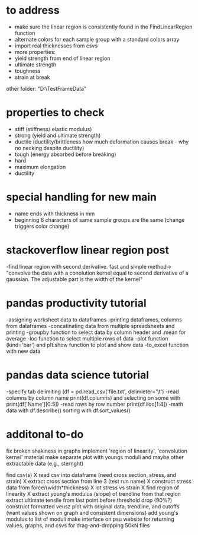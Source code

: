 # to address
 - make sure the linear region is consistently found in the FindLinearRegion function
 - alternate colors for each sample group with a standard colors array
 - import real thicknesses from csvs
 - more properties:
  - yield strength from end of linear region
  - ultimate strength
  - toughness
  - strain at break


other folder: "D:\TestFrameData"

# properties to check
 - stiff (stiffness/ elastic modulus)
 - strong (yield and ultimate strength)
 - ductile (ductility/brittleness how much deformation causes break - why no necking despite ductility)
 - tough (energy absorbed before breaking)
 - hard
 - maximum elongation
 - ductility


# special handling for new main
 - name ends with thickness in mm 
 - beginning 6 characters of same sample groups are the same (change triggers color change)


# stackoverflow linear region post
-find linear region with second derivative.  fast and simple method->
    "convolve the data with a conolution kernel equal to 
    second derivative of a gaussian.  The adjustable part is the width of the kernel"

# pandas productivity tutorial
-assigning worksheet data to dataframes
-printing dataframes, columns from dataframes
-concatinating data from multiple spreadsheets and printing
-groupby function to select data by column header and .mean for average
-loc function to select multiple rows of data 
-plot function (kind='bar') and plt.show function to plot and show data
-to_excel function with new data

# pandas data science tutorial
-specify tab delimiting (df = pd.read_csv('file.txt', delimieter='\t')
-read columns by column name print(df.columns) and selecting on some with print(df['Name'][0:5])
-read rows by row number print(df.iloc[1:4])
-math data with df.describe()
sorting with df.sort_values()


# additonal to-do
fix broken shakiness in graphs
implement 'region of linearity', 'convolution kernel' material
make separate plot with youngs moduli and maybe other extractable data (e.g., sternght)

find csv(s)
X read csv into dataframe (need cross section, stress, and strain)
X extract cross section from line 3 (test run name)
X construct stress data from force/(width*thickness)
X lot stress vs strain 
X find region of linearity
X extract young's modulus (slope) of trendline from that region
extract ultimate tensile  from last point before threshold drop (90%?)
construct formatted veusz plot with original data, trendline, and cutoffs (want values shown on graph and consistent dimensions)
add young's modulus to list of moduli
make interface on psu website for returning values, graphs, and csvs for drag-and-dropping 50kN files